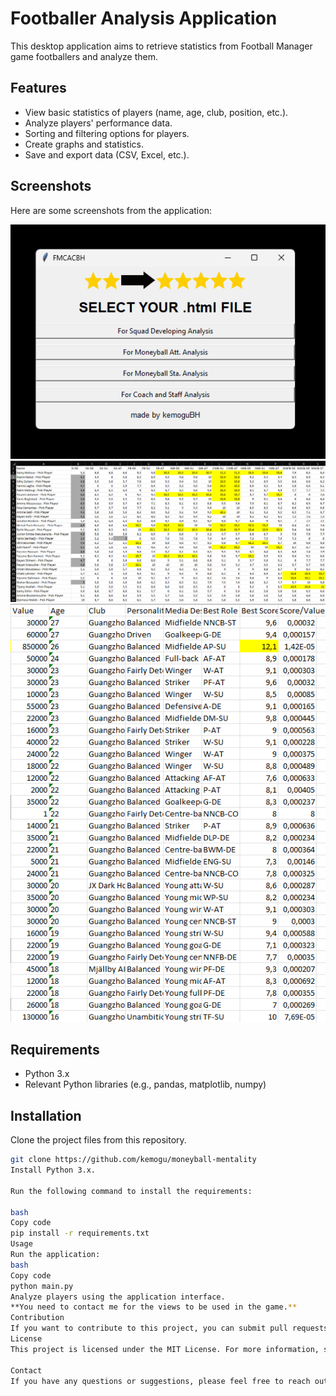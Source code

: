 ﻿# Footballer Analysis Application

This desktop application aims to retrieve statistics from Football Manager game footballers and analyze them.

## Features

- View basic statistics of players (name, age, club, position, etc.).
- Analyze players' performance data.
- Sorting and filtering options for players.
- Create graphs and statistics.
- Save and export data (CSV, Excel, etc.).

## Screenshots
Here are some screenshots from the application:

![Screenshot 3](ss1.png)
![Screenshot 2](ss2.png)
![Screenshot 1](ss3.png)

## Requirements

- Python 3.x
- Relevant Python libraries (e.g., pandas, matplotlib, numpy)

## Installation

Clone the project files from this repository.

```bash
git clone https://github.com/kemogu/moneyball-mentality
Install Python 3.x.

Run the following command to install the requirements:

bash
Copy code
pip install -r requirements.txt
Usage
Run the application:
bash
Copy code
python main.py
Analyze players using the application interface.
**You need to contact me for the views to be used in the game.**
Contribution
If you want to contribute to this project, you can submit pull requests.
License
This project is licensed under the MIT License. For more information, see the LICENSE.md file.

Contact
If you have any questions or suggestions, please feel free to reach out: kemaloguzhanyeyit@gmail.com



